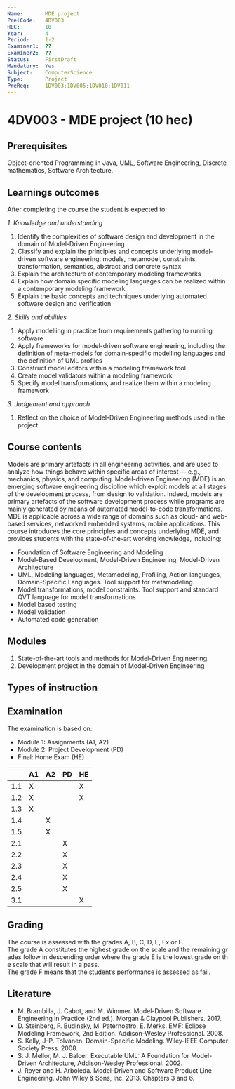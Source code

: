 ```yaml
---
Name:       MDE project
PrelCode:   4DV003
HEC:        10
Year:       4
Period:     1-2
Examiner1:  ??    
Examiner2:  ??
Status:     FirstDraft
Mandatory:  Yes
Subject:    ComputerScience
Type:       Project
PreReq:     1DV003;1DV005;1DV010;1DV011  
---
```


# 4DV003 - MDE project (10 hec)

## Prerequisites

Object-oriented Programming in Java, UML, Software Engineering, Discrete mathematics, Software Architecture.

## Learnings outcomes

After completing the course the student is expected to:

*1. Knowledge and understanding*

1. Identify the complexities of software design and development in the domain of Model-Driven Engineering
2.  Classify and explain the principles and concepts underlying model-driven software engineering: models, metamodel, constraints, transformation, semantics, abstract and concrete syntax
3. Explain the architecture of contemporary modeling frameworks
4. Explain how domain specific modeling languages can be realized within a contemporary modeling framework 
5. Explain the basic concepts and techniques underlying automated software design and verification

*2. Skills and abilities*

1. Apply modelling in practice from requirements gathering to running software
2. Apply frameworks for model-driven software engineering, including the definition of meta-models for domain-specific modelling languages and the definition of UML profiles
3. Construct model editors within a modeling framework tool
4. Create model validators within a modeling framework
5. Specify model transformations, and realize them within a modeling framework

*3. Judgement and approach*

1. Reflect on the choice of Model-Driven Engineering methods used in the project

## Course contents

Models are primary artefacts in all engineering activities, and are used to analyze how things behave within specific areas of interest — e.g., mechanics, physics, and computing. Model-driven Engineering (MDE) is an emerging software engineering discipline which exploit models at all stages of the development process, from design to validation. Indeed, models are primary artefacts of the software development process while programs are mainly generated by means of automated model-to-code transformations. MDE is applicable across a wide range of domains such as cloud- and web-based services, networked embedded systems, mobile applications. This course introduces the core principles and concepts underlying MDE, and provides students with the state-of-the-art working knowledge, including:

- Foundation of Software Engineering and Modeling
- Model-Based Development, Model-Driven Engineering, Model-Driven Architecture
- UML, Modeling languages, Metamodeling, Profiling, Action languages, Domain-Specific Languages. Tool support for metamodeling. 
- Model transformations, model constraints. Tool support and standard QVT language for model transformations
- Model based testing
- Model validation
- Automated code generation

## Modules
1. State-of-the-art tools and methods for Model-Driven Engineering.
2. Development project in the domain of Model-Driven Engineering

## Types of instruction

## Examination
The examination is based on: 

- Module 1: Assignments (A1, A2)
- Module 2: Project Development (PD)
- Final: Home Exam (HE)


|     | A1  | A2  | PD  | HE  | 
| --- | --- | --- | --- | --- |
| 1.1 |  X  |     |     |  X  |
| 1.2 |  X  |     |     |  X  |
| 1.3 |  X  |     |     |     |
| 1.4 |     |  X  |     |     |
| 1.5 |     |  X  |     |     |
| 2.1 |     |     |  X  |     |
| 2.2 |     |     |  X  |     |
| 2.3 |     |     |  X  |     |
| 2.4 |     |     |  X  |     |  
| 2.5 |     |     |  X  |     |
| 3.1 |     |     |     |  X  |

## Grading

The course is assessed with the grades A, B, C, D, E, Fx or F.
The grade A constitutes the highest grade on the scale and the remaining grades follow in descending order where the grade E is the lowest grade on the scale that will result in a pass.
The grade F means that the student’s performance is assessed as fail.

## Literature

- M. Brambilla, J. Cabot, and M. Wimmer. Model-Driven Software Engineering in Practice (2nd ed.). Morgan & Claypool Publishers. 2017.
-  D. Steinberg, F. Budinsky, M. Paternostro, E. Merks. EMF: Eclipse Modeling Framework, 2nd Edition. Addison-Wesley Professional. 2008.
-  S. Kelly, J-P. Tolvanen. Domain-Specific Modeling. Wiley-IEEE Computer Society Press. 2008.
-  S. J. Mellor, M. J. Balcer. Executable UML: A Foundation for Model-Driven Architecture, Addison-Wesley Professional. 2002.
-  J. Royer and H. Arboleda. Model-Driven and Software Product Line Engineering. John Wiley & Sons, Inc. 2013. Chapters 3 and 6. 